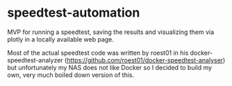 # speedtest-automation
MVP for running a speedtest, saving the results and visualizing them via plotly in a locally available web page.

Most of the actual speedtest code was written by roest01 in his docker-speedtest-analyzer (https://github.com/roest01/docker-speedtest-analyser) but unfortunately my NAS does not like Docker so I decided to build my own, very much boiled down version of this.
